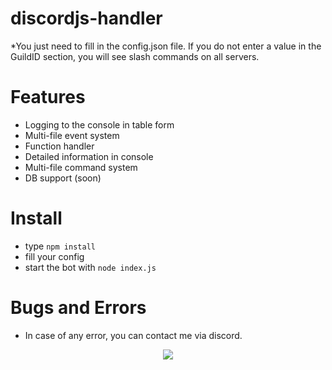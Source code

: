 # discordjs-handler
*You just need to fill in the config.json file. If you do not enter a value in the GuildID section, you will see slash commands on all servers.
# Features
* Logging to the console in table form
* Multi-file event system
* Function handler
* Detailed information in console
* Multi-file command system
* DB support (soon)
# Install
* type ``npm install`` 
* fill your config
* start the bot  with ``node index.js``
# Bugs and Errors
* In case of any error, you can contact me via discord.
<div align="center">
<a href="https://discord.com/users/937316083533230110"><img src="https://lanyard-profile-readme.vercel.app/api/937316083533230110?borderRadius=25px&bg=#282a36"></a>
 



